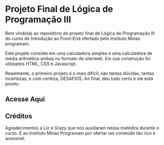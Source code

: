 # Projeto Final de Lógica de Programação III
Bem vindo(a) ao repositório do projeto final de Lógica de Programação III do curso de Introdução ao Front-End ofertado pelo Instituto Minas programam.

Este projeto consiste em uma calculadora simples e uma calculadora de média aritmética ambas no formato de site/web. Em sua construção foi utilizados HTML, CSS e Javascript.

Reaalmente, o primeiro projeto é o mais díficil, são tantas dúvidas, tantas incertezas, e com certeza, DESAFIOS. Ao final, deu tudo certo e ele está pronto.

## Acesse Aqui

## Créditos
Agradecimentos a Liz e Grazy que nos auxiliaram nessa matédira durante o curso. E ao Instituto Minas Programam por ofertar um conteúdo tão rico e acessível.
